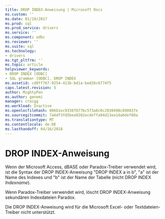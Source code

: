 ```yaml
---
title: DROP INDEX-Anweisung | Microsoft Docs
ms.custom: ''
ms.date: 01/19/2017
ms.prod: sql
ms.prod_service: drivers
ms.service: ''
ms.component: odbc
ms.reviewer: ''
ms.suite: sql
ms.technology:
- drivers
ms.tgt_pltfrm: ''
ms.topic: article
helpviewer_keywords:
- DROP INDEX [ODBC]
- SQL grammar [ODBC], DROP INDEX
ms.assetid: cd0ff767-9254-413b-bd1a-bed26c6774f5
caps.latest.revision: 5
author: MightyPen
ms.author: genemi
manager: craigg
ms.workload: Inactive
ms.openlocfilehash: 806b1ec9338f877bc573a8c0c2930498c898037e
ms.sourcegitcommit: 7a6df3fd5bea9282ecdeffa94d13ea1da6def80a
ms.translationtype: MT
ms.contentlocale: de-DE
ms.lasthandoff: 04/16/2018
---
```

# <a name="drop-index-statement"></a>DROP INDEX-Anweisung
Wenn der Microsoft Access, dBASE oder Paradox-Treiber verwendet wird, ist die Syntax der DROP INDEX-Anweisung "DROP INDEX a in b", "a" ist der Name des Indexes und "b" ist der Name der Tabelle (nicht DROP INDEX *Indexname*).  
  
 Wenn Paradox-Treiber verwendet wird, löscht DROP INDEX-Anweisung sekundären Indexdateien Paradox.  
  
 Die DROP INDEX-Anweisung wird für die Microsoft Excel- oder Textdateien-Treiber nicht unterstützt.
